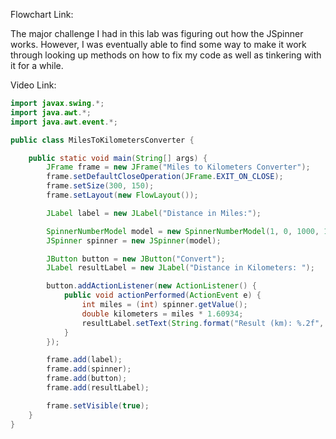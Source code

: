 Flowchart Link: 

The major challenge I had in this lab was figuring out how the JSpinner works. However, I was eventually able to find some way to make it work through looking up methods on how to fix my code as well as tinkering with it for a while.

Video Link: 

```java
import javax.swing.*;
import java.awt.*;
import java.awt.event.*;

public class MilesToKilometersConverter {

    public static void main(String[] args) {
        JFrame frame = new JFrame("Miles to Kilometers Converter");
        frame.setDefaultCloseOperation(JFrame.EXIT_ON_CLOSE);
        frame.setSize(300, 150);
        frame.setLayout(new FlowLayout());

        JLabel label = new JLabel("Distance in Miles:");

        SpinnerNumberModel model = new SpinnerNumberModel(1, 0, 1000, 1); // Default: 1, Min: 0, Max: 1000, Step: 1
        JSpinner spinner = new JSpinner(model);

        JButton button = new JButton("Convert");
        JLabel resultLabel = new JLabel("Distance in Kilometers: ");

        button.addActionListener(new ActionListener() {
            public void actionPerformed(ActionEvent e) {
                int miles = (int) spinner.getValue();
                double kilometers = miles * 1.60934;
                resultLabel.setText(String.format("Result (km): %.2f", kilometers));
            }
        });

        frame.add(label);
        frame.add(spinner);
        frame.add(button);
        frame.add(resultLabel);

        frame.setVisible(true);
    }
}

```
